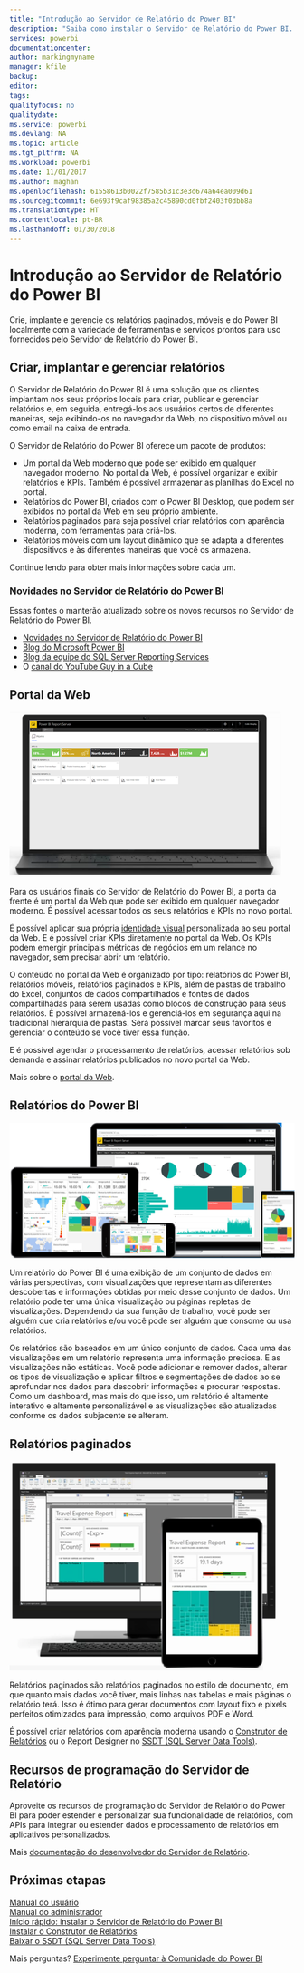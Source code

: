 ```yaml
---
title: "Introdução ao Servidor de Relatório do Power BI"
description: "Saiba como instalar o Servidor de Relatório do Power BI. "
services: powerbi
documentationcenter: 
author: markingmyname
manager: kfile
backup: 
editor: 
tags: 
qualityfocus: no
qualitydate: 
ms.service: powerbi
ms.devlang: NA
ms.topic: article
ms.tgt_pltfrm: NA
ms.workload: powerbi
ms.date: 11/01/2017
ms.author: maghan
ms.openlocfilehash: 61558613b0022f7585b31c3e3d674a64ea009d61
ms.sourcegitcommit: 6e693f9caf98385a2c45890cd0fbf2403f0dbb8a
ms.translationtype: HT
ms.contentlocale: pt-BR
ms.lasthandoff: 01/30/2018
---
```

# <a name="get-started-with-power-bi-report-server"></a>Introdução ao Servidor de Relatório do Power BI
Crie, implante e gerencie os relatórios paginados, móveis e do Power BI localmente com a variedade de ferramentas e serviços prontos para uso fornecidos pelo Servidor de Relatório do Power BI.

## <a name="create-deploy-and-manage-reports"></a>Criar, implantar e gerenciar relatórios
O Servidor de Relatório do Power BI é uma solução que os clientes implantam nos seus próprios locais para criar, publicar e gerenciar relatórios e, em seguida, entregá-los aos usuários certos de diferentes maneiras, seja exibindo-os no navegador da Web, no dispositivo móvel ou como email na caixa de entrada.

O Servidor de Relatório do Power BI oferece um pacote de produtos:

* Um portal da Web moderno que pode ser exibido em qualquer navegador moderno. No portal da Web, é possível organizar e exibir relatórios e KPIs. Também é possível armazenar as planilhas do Excel no portal.
* Relatórios do Power BI, criados com o Power BI Desktop, que podem ser exibidos no portal da Web em seu próprio ambiente.
* Relatórios paginados para seja possível criar relatórios com aparência moderna, com ferramentas para criá-los.
* Relatórios móveis com um layout dinâmico que se adapta a diferentes dispositivos e às diferentes maneiras que você os armazena.

Continue lendo para obter mais informações sobre cada um.

### <a name="whats-new-in-power-bi-report-server"></a>Novidades no Servidor de Relatório do Power BI
Essas fontes o manterão atualizado sobre os novos recursos no Servidor de Relatório do Power BI.

* [Novidades no Servidor de Relatório do Power BI](whats-new.md)
* [Blog do Microsoft Power BI](https://powerbi.microsoft.com/blog/)
* [Blog da equipe do SQL Server Reporting Services](https://blogs.msdn.microsoft.com/sqlrsteamblog/)
* O [canal do YouTube Guy in a Cube](https://aka.ms/guyinacube)

## <a name="web-portal"></a>Portal da Web
![](media/get-started/web-portal.png)

Para os usuários finais do Servidor de Relatório do Power BI, a porta da frente é um portal da Web que pode ser exibido em qualquer navegador moderno. É possível acessar todos os seus relatórios e KPIs no novo portal.

É possível aplicar sua própria [identidade visual](https://docs.microsoft.com/sql/reporting-services/branding-the-web-portal) personalizada ao seu portal da Web. E é possível criar KPIs diretamente no portal da Web. Os KPIs podem emergir principais métricas de negócios em um relance no navegador, sem precisar abrir um relatório.

O conteúdo no portal da Web é organizado por tipo: relatórios do Power BI, relatórios móveis, relatórios paginados e KPIs, além de pastas de trabalho do Excel, conjuntos de dados compartilhados e fontes de dados compartilhadas para serem usadas como blocos de construção para seus relatórios. É possível armazená-los e gerenciá-los em segurança aqui na tradicional hierarquia de pastas. Será possível marcar seus favoritos e gerenciar o conteúdo se você tiver essa função.

E é possível agendar o processamento de relatórios, acessar relatórios sob demanda e assinar relatórios publicados no novo portal da Web.

Mais sobre o [portal da Web](https://docs.microsoft.com/sql/reporting-services/web-portal-ssrs-native-mode).

## <a name="power-bi-reports"></a>Relatórios do Power BI
![](media/get-started/powerbi-reports.png)

Um relatório do Power BI é uma exibição de um conjunto de dados em várias perspectivas, com visualizações que representam as diferentes descobertas e informações obtidas por meio desse conjunto de dados.  Um relatório pode ter uma única visualização ou páginas repletas de visualizações. Dependendo da sua função de trabalho, você pode ser alguém que cria relatórios e/ou você pode ser alguém que consome ou usa relatórios.

Os relatórios são baseados em um único conjunto de dados. Cada uma das visualizações em um relatório representa uma informação preciosa. E as visualizações não estáticas. Você pode adicionar e remover dados, alterar os tipos de visualização e aplicar filtros e segmentações de dados ao se aprofundar nos dados para descobrir informações e procurar respostas. Como um dashboard, mas mais do que isso, um relatório é altamente interativo e altamente personalizável e as visualizações são atualizadas conforme os dados subjacente se alteram.

## <a name="paginated-reports"></a>Relatórios paginados
![](media/get-started/paginated-reports.png)

Relatórios paginados são relatórios paginados no estilo de documento, em que quanto mais dados você tiver, mais linhas nas tabelas e mais páginas o relatório terá. Isso é ótimo para gerar documentos com layout fixo e pixels perfeitos otimizados para impressão, como arquivos PDF e Word.

É possível criar relatórios com aparência moderna usando o [Construtor de Relatórios](https://docs.microsoft.com/sql/reporting-services/report-builder/report-builder-in-sql-server-2016) ou o Report Designer no [SSDT (SQL Server Data Tools)](https://docs.microsoft.com/sql/reporting-services/tools/reporting-services-in-sql-server-data-tools-ssdt).

## <a name="report-server-programming-features"></a>Recursos de programação do Servidor de Relatório
Aproveite os recursos de programação do Servidor de Relatório do Power BI para poder estender e personalizar sua funcionalidade de relatórios, com APIs para integrar ou estender dados e processamento de relatórios em aplicativos personalizados.

Mais [documentação do desenvolvedor do Servidor de Relatório](https://docs.microsoft.com/sql/reporting-services/reporting-services-developer-documentation).

## <a name="next-steps"></a>Próximas etapas
[Manual do usuário](user-handbook-overview.md)  
[Manual do administrador](admin-handbook-overview.md)  
[Início rápido: instalar o Servidor de Relatório do Power BI](quickstart-install-report-server.md)  
[Instalar o Construtor de Relatórios](https://docs.microsoft.com/sql/reporting-services/install-windows/install-report-builder)  
[Baixar o SSDT (SQL Server Data Tools)](http://go.microsoft.com/fwlink/?LinkID=616714)

Mais perguntas? [Experimente perguntar à Comunidade do Power BI](https://community.powerbi.com/)

